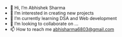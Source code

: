 - 👋 Hi, I’m Abhishek Sharma
- 👀 I’m interested in creating new projects
- 🌱 I’m currently learning DSA and Web development
- 💞️ I’m looking to collaborate on ...
- 📫 How to reach me abhisharma6803@gmail.com

<!---
AbhiSharma999/AbhiSharma999 is a ✨ special ✨ repository because its `README.md` (this file) appears on your GitHub profile.
You can click the Preview link to take a look at your changes.
--->
